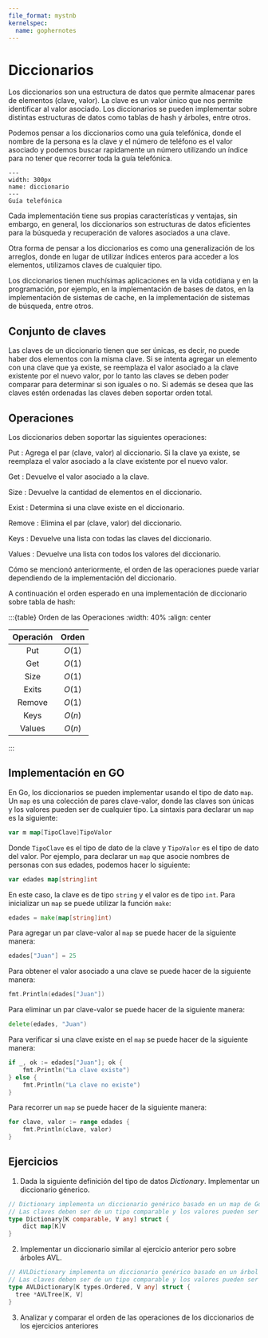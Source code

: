 ```yaml
---
file_format: mystnb
kernelspec:
  name: gophernotes
---
```


# Diccionarios
Los diccionarios son una estructura de datos que permite almacenar pares de elementos (clave, valor). La clave es un valor único que nos permite identificar al valor asociado. Los diccionarios se pueden implementar sobre distintas estructuras de datos como tablas de hash y árboles, entre otros. 

Podemos pensar a los diccionarios como una guía telefónica, donde el nombre de la persona es la clave y el número de teléfono es el valor asociado y podemos buscar rapidamente un número utilizando un índice para no tener que recorrer toda la guía telefónica.

```{figure} ../assets/images/Diccionario.svg
---
width: 300px
name: diccionario
---
Guía telefónica
```

Cada implementación tiene sus propias características y ventajas, sin embargo, en general, los diccionarios son estructuras de datos eficientes para la búsqueda y recuperación de valores asociados a una clave.

Otra forma de pensar a los diccionarios es como una generalización de los arreglos, donde en lugar de utilizar índices enteros para acceder a los elementos, utilizamos claves de cualquier tipo.

Los diccionarios tienen muchísimas aplicaciones en la vida cotidiana y en la programación, por ejemplo, en la implementación de bases de datos, en la implementación de sistemas de cache, en la implementación de sistemas de búsqueda, entre otros.

## Conjunto de claves

Las claves de un diccionario tienen que ser únicas, es decir, no puede haber dos elementos con la misma clave. Si se intenta agregar un elemento con una clave que ya existe, se reemplaza el valor asociado a la clave existente por el nuevo valor, por lo tanto las claves se deben poder comparar para determinar si son iguales o no. Si además se desea que las claves estén ordenadas las claves deben soportar orden total.

## Operaciones

Los diccionarios deben soportar las siguientes operaciones:

Put
: Agrega el par (clave, valor) al diccionario. Si la clave ya existe, se reemplaza el valor asociado a la clave existente por el nuevo valor.

Get
: Devuelve el valor asociado a la clave.

Size
: Devuelve la cantidad de elementos en el diccionario.

Exist
: Determina si una clave existe en el diccionario.

Remove
: Elimina el par (clave, valor) del diccionario.

Keys
: Devuelve una lista con todas las claves del diccionario.

Values
: Devuelve una lista con todos los valores del diccionario.


Cómo se mencionó anteriormente, el orden de las operaciones puede variar dependiendo de la implementación del diccionario.

A continuación el orden esperado en una implementación de diccionario sobre tabla de hash:

:::{table} Orden de las Operaciones
:width: 40%
:align: center

| Operación |   Orden    |
| :-------: | :--------: |
|    Put    |   $O(1)$   |
|    Get    |   $O(1)$   |
|   Size    |   $O(1)$   |
|   Exits   |   $O(1)$   |
|  Remove   |   $O(1)$   |
|   Keys    |   $O(n)$   |
|  Values   |   $O(n)$   |

:::

## Implementación en GO

En Go, los diccionarios se pueden implementar usando el tipo de dato `map`. Un `map` es una colección de pares clave-valor, donde las claves son únicas y los valores pueden ser de cualquier tipo. La sintaxis para declarar un `map` es la siguiente:

```go
var m map[TipoClave]TipoValor
```

Donde `TipoClave` es el tipo de dato de la clave y `TipoValor` es el tipo de dato del valor. Por ejemplo, para declarar un `map` que asocie nombres de personas con sus edades, podemos hacer lo siguiente:

```go
var edades map[string]int
```

En este caso, la clave es de tipo `string` y el valor es de tipo `int`. Para inicializar un `map` se puede utilizar la función `make`:

```go
edades = make(map[string]int)
```

Para agregar un par clave-valor al `map` se puede hacer de la siguiente manera:

```go
edades["Juan"] = 25
```

Para obtener el valor asociado a una clave se puede hacer de la siguiente manera:

```go
fmt.Println(edades["Juan"])
```

Para eliminar un par clave-valor se puede hacer de la siguiente manera:

```go
delete(edades, "Juan")
```

Para verificar si una clave existe en el `map` se puede hacer de la siguiente manera:

```go
if _, ok := edades["Juan"]; ok {
    fmt.Println("La clave existe")
} else {
    fmt.Println("La clave no existe")
}
```

Para recorrer un `map` se puede hacer de la siguiente manera:

```go
for clave, valor := range edades {
    fmt.Println(clave, valor)
}
```

## Ejercicios

1. Dada la siguiente definición del tipo de datos _Dictionary_. Implementar un diccionario génerico.
   
```go
// Dictionary implementa un diccionario genérico basado en un map de Go.
// Las claves deben ser de un tipo comparable y los valores pueden ser de cualquier tipo.
type Dictionary[K comparable, V any] struct {
	dict map[K]V
}
```
2. Implementar un diccionario similar al ejercicio anterior pero sobre árboles AVL.

```go
// AVLDictionary implementa un diccionario genérico basado en un árbol AVL.
// Las claves deben ser de un tipo comparable y los valores pueden ser de cualquier tipo.
type AVLDictionary[K types.Ordered, V any] struct {
  tree *AVLTree[K, V]
}
```

3. Analizar y comparar el orden de las operaciones de los diccionarios de los ejercicios anteriores
